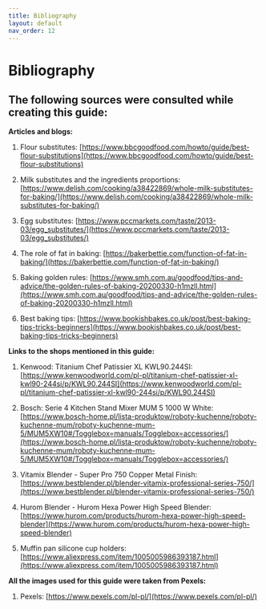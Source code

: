 ```yaml
---
title: Bibliography
layout: default
nav_order: 12
---
```


<h1>Bibliography</h1>

<h2>The following sources were consulted while creating this guide:</h2>

**Articles and blogs:**

1. Flour substitutes: [https://www.bbcgoodfood.com/howto/guide/best-flour-substitutions](https://www.bbcgoodfood.com/howto/guide/best-flour-substitutions)

2. Milk substitutes and the ingredients proportions: [https://www.delish.com/cooking/a38422869/whole-milk-substitutes-for-baking/](https://www.delish.com/cooking/a38422869/whole-milk-substitutes-for-baking/)

3. Egg substitutes: [https://www.pccmarkets.com/taste/2013-03/egg_substitutes/](https://www.pccmarkets.com/taste/2013-03/egg_substitutes/)

4. The role of fat in baking: [https://bakerbettie.com/function-of-fat-in-baking/](https://bakerbettie.com/function-of-fat-in-baking/) 

5. Baking golden rules: [https://www.smh.com.au/goodfood/tips-and-advice/the-golden-rules-of-baking-20200330-h1mzll.html](https://www.smh.com.au/goodfood/tips-and-advice/the-golden-rules-of-baking-20200330-h1mzll.html) 

6. Best baking tips: [https://www.bookishbakes.co.uk/post/best-baking-tips-tricks-beginners](https://www.bookishbakes.co.uk/post/best-baking-tips-tricks-beginners)


**Links to the shops mentioned in this guide:**

1. Kenwood: Titanium Chef Patissier XL KWL90.244SI: [https://www.kenwoodworld.com/pl-pl/titanium-chef-patissier-xl-kwl90-244si/p/KWL90.244SI](https://www.kenwoodworld.com/pl-pl/titanium-chef-patissier-xl-kwl90-244si/p/KWL90.244SI) 

2. Bosch: Serie 4 Kitchen Stand Mixer MUM 5 1000 W White: [https://www.bosch-home.pl/lista-produktow/roboty-kuchenne/roboty-kuchenne-mum/roboty-kuchenne-mum-5/MUM5XW10#/Togglebox=manuals/Togglebox=accessories/](https://www.bosch-home.pl/lista-produktow/roboty-kuchenne/roboty-kuchenne-mum/roboty-kuchenne-mum-5/MUM5XW10#/Togglebox=manuals/Togglebox=accessories/) 

3. Vitamix Blender - Super Pro 750 Copper Metal Finish: [https://www.bestblender.pl/blender-vitamix-professional-series-750/](https://www.bestblender.pl/blender-vitamix-professional-series-750/) 

4. Hurom Blender - Hurom Hexa Power High Speed Blender: [https://www.hurom.com/products/hurom-hexa-power-high-speed-blender](https://www.hurom.com/products/hurom-hexa-power-high-speed-blender) 

5. Muffin pan silicone cup holders: [https://www.aliexpress.com/item/1005005986393187.html](https://www.aliexpress.com/item/1005005986393187.html) 

**All the images used for this guide were taken from Pexels:**

1. Pexels: [https://www.pexels.com/pl-pl/](https://www.pexels.com/pl-pl/) 

